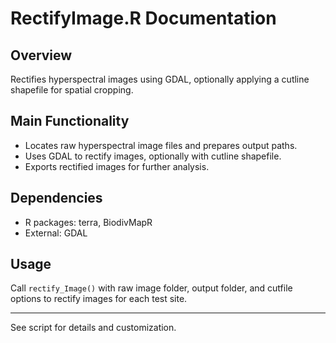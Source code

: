 # RectifyImage.R Documentation

## Overview
Rectifies hyperspectral images using GDAL, optionally applying a cutline shapefile for spatial cropping.

## Main Functionality
- Locates raw hyperspectral image files and prepares output paths.
- Uses GDAL to rectify images, optionally with cutline shapefile.
- Exports rectified images for further analysis.

## Dependencies
- R packages: terra, BiodivMapR
- External: GDAL

## Usage
Call `rectify_Image()` with raw image folder, output folder, and cutfile options to rectify images for each test site.

---
See script for details and customization.
